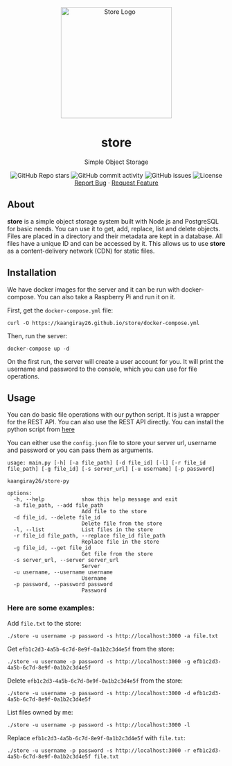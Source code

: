 <div align="center">
    <a href="https://github.com/kaangiray26/store">
        <img src="https://kaangiray26.github.io/store/images/logo.png" alt="Store Logo" width="256" height="256">
    </a>
    <h1 align="center">store</h1>
    <p align="center">
        Simple Object Storage
        <br />
        <div align="center">
            <img alt="GitHub Repo stars" src="https://img.shields.io/github/stars/kaangiray26/store?style=flat-square">
            <img alt="GitHub commit activity" src="https://img.shields.io/github/commit-activity/m/kaangiray26/store?style=flat-square">
            <img alt="GitHub issues" src="https://img.shields.io/github/issues/kaangiray26/store?style=flat-square">
            <img alt="License" src="https://img.shields.io/github/license/kaangiray26/store.svg?style=flat-square">
        </div>
        <a href="https://github.com/kaangiray26/store/issues">Report Bug</a>
        ·
        <a href="https://github.com/kaangiray26/store/issues">Request Feature</a>
    </p>
</div>

## About
**store** is a simple object storage system built with Node.js and PostgreSQL for basic needs. You can use it to get, add, replace, list and delete objects. Files are placed in a directory and their metadata are kept in a database. All files have a unique ID and can be accessed by it. This allows us to use **store** as a content-delivery network (CDN) for static files.

## Installation
We have docker images for the server and it can be run with docker-compose. You can also take a Raspberry Pi and run it on it.

First, get the `docker-compose.yml` file:
```
curl -O https://kaangiray26.github.io/store/docker-compose.yml
```

Then, run the server:
```
docker-compose up -d
```

On the first run, the server will create a user account for you. It will print the username and password to the console, which you can use for file operations.

## Usage
You can do basic file operations with our python script. It is just a wrapper for the REST API. You can also use the REST API directly. You can install the python script from [here](https://github.com/kaangiray26/store-py)

You can either use the `config.json` file to store your server url, username and password or you can pass them as arguments.

```
usage: main.py [-h] [-a file_path] [-d file_id] [-l] [-r file_id file_path] [-g file_id] [-s server_url] [-u username] [-p password]

kaangiray26/store-py

options:
  -h, --help            show this help message and exit
  -a file_path, --add file_path
                        Add file to the store
  -d file_id, --delete file_id
                        Delete file from the store
  -l, --list            List files in the store
  -r file_id file_path, --replace file_id file_path
                        Replace file in the store
  -g file_id, --get file_id
                        Get file from the store
  -s server_url, --server server_url
                        Server
  -u username, --username username
                        Username
  -p password, --password password
                        Password
```

### Here are some examples:
Add `file.txt` to the store:
```
./store -u username -p password -s http://localhost:3000 -a file.txt
```

Get `efb1c2d3-4a5b-6c7d-8e9f-0a1b2c3d4e5f` from the store:
```
./store -u username -p password -s http://localhost:3000 -g efb1c2d3-4a5b-6c7d-8e9f-0a1b2c3d4e5f
```

Delete `efb1c2d3-4a5b-6c7d-8e9f-0a1b2c3d4e5f` from the store:
```
./store -u username -p password -s http://localhost:3000 -d efb1c2d3-4a5b-6c7d-8e9f-0a1b2c3d4e5f
```

List files owned by me:
```
./store -u username -p password -s http://localhost:3000 -l
```

Replace `efb1c2d3-4a5b-6c7d-8e9f-0a1b2c3d4e5f` with `file.txt`:
```
./store -u username -p password -s http://localhost:3000 -r efb1c2d3-4a5b-6c7d-8e9f-0a1b2c3d4e5f file.txt
```